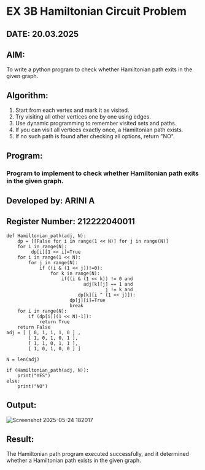 # EX 3B Hamiltonian Circuit Problem
## DATE: 20.03.2025
## AIM:
To write a python program to check whether Hamiltonian path exits in the given graph.

## Algorithm:
1. Start from each vertex and mark it as visited.
2. Try visiting all other vertices one by one using edges.
3. Use dynamic programming to remember visited sets and paths.
4. If you can visit all vertices exactly once, a Hamiltonian path exists. 
5. If no such path is found after checking all options, return "NO".  

## Program:

### Program to implement to check whether Hamiltonian path exits in the given graph.
## Developed by: ARINI A
## Register Number: 212222040011

```
def Hamiltonian_path(adj, N):
    dp = [[False for i in range(1 << N)] for j in range(N)]
    for i in range(N):
         dp[i][1 << i]=True
    for i in range(1 << N):
        for j in range(N):
            if ((i & (1 << j))!=0):
                for k in range(N):
                    if((i & (1 << k)) != 0 and
                            adj[k][j] == 1 and
                                    j != k and
                          dp[k][i ^ (1 << j)]):
                       dp[j][i]=True
                       break
    for i in range(N):
        if (dp[i][(1 << N)-1]):
            return True
    return False
adj = [ [ 0, 1, 1, 1, 0 ] ,
        [ 1, 0, 1, 0, 1 ],
        [ 1, 1, 0, 1, 1 ],
        [ 1, 0, 1, 0, 0 ] ]
 
N = len(adj)
 
if (Hamiltonian_path(adj, N)):
    print("YES")
else:
    print("NO")
```
## Output:
![Screenshot 2025-05-24 182017](https://github.com/user-attachments/assets/f8507216-899c-4a36-90a6-ecef7d81b608)

## Result:
The Hamiltonian path program executed successfully, and it determined whether a Hamiltonian path exists in the given graph.
